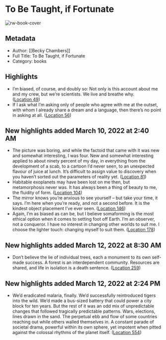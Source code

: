 # To Be Taught, if Fortunate

![rw-book-cover](https://images-na.ssl-images-amazon.com/images/I/51OsU%2B9Ut2L._SL200_.jpg)

## Metadata
- Author: [[Becky Chambers]]
- Full Title: To Be Taught, if Fortunate
- Category: books

## Highlights
- I’m biased, of course, and doubly so: Not only is this account about me and my crew, but we’re scientists. We live and breathe why. ([Location 49](https://readwise.io/to_kindle?action=open&asin=B07N2Z7B6Z&location=49))
- If I ask what I’m asking only of people who agree with me at the outset, with whom I already share a dream and a language, then there’s no point in asking at all. ([Location 56](https://readwise.io/to_kindle?action=open&asin=B07N2Z7B6Z&location=56))
## New highlights added March 10, 2022 at 2:40 AM
- The picture was boring, and while the factoid that came with it was new and somewhat interesting, I was four. New and somewhat interesting applied to about ninety percent of my day, in everything from the development of a scab, to a cartoon I’d never seen, to an unexpected flavour of juice at lunch. It’s difficult to assign value to discovery when you haven’t sorted out the parameters of reality yet. ([Location 81](https://readwise.io/to_kindle?action=open&asin=B07N2Z7B6Z&location=81))
- Habitable exoplanets may have been lost on me then, but metamorphosis never was. It has always been a thing of beauty to me, the fluidity of form. ([Location 104](https://readwise.io/to_kindle?action=open&asin=B07N2Z7B6Z&location=104))
- The mirror knows you’re anxious to see yourself – but take your time, it says. I’m here when you’re ready, and not a second before. It is the kindest object placement I’ve ever seen. ([Location 146](https://readwise.io/to_kindle?action=open&asin=B07N2Z7B6Z&location=146))
- Again, I’m as biased as can be, but I believe somaforming is the most ethical option when it comes to setting foot off Earth. I’m an observer, not a conqueror. I have no interest in changing other worlds to suit me. I choose the lighter touch: changing myself to suit them. ([Location 178](https://readwise.io/to_kindle?action=open&asin=B07N2Z7B6Z&location=178))
## New highlights added March 12, 2022 at 8:30 AM
- Don’t believe the lie of individual trees, each a monument to its own self-made success. A forest is an interdependent community. Resources are shared, and life in isolation is a death sentence. ([Location 259](https://readwise.io/to_kindle?action=open&asin=B07N2Z7B6Z&location=259))
## New highlights added March 12, 2022 at 2:24 PM
- We’d eradicated malaria, finally. We’d successfully reintroduced tigers into the wild. We’d made a bus-sized battery that could power a city block for ten years. But the rest of it was an odd mix of unpredictable changes that followed tragically predictable patterns. Wars, elections, lines drawn in the sand. The perpetual ebb and flow of some countries reaching out while others walled themselves in. A constant parade of societal drama, powerful within its own sphere, yet impotent when pitted against the colossal rhythms of the planet itself. ([Location 554](https://readwise.io/to_kindle?action=open&asin=B07N2Z7B6Z&location=554))

